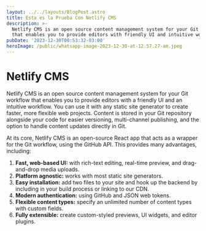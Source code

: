 ```yaml
---
layout: ../../layouts/BlogPost.astro
title: Esta es la Prueba Con Netlify CMS
description: >-
  Netlify CMS is an open source content management system for your Git workflow
  that enables you to provide editors with friendly UI and intuitive workflow. 
pubDate: '2023-12-30T00:53:32-03:00'
heroImage: /public/whatsapp-image-2023-12-30-at-12.57.27-am.jpeg
---
```

# Netlify CMS

Netlify CMS is an open source content management system for your Git workflow that enables you to provide editors with a friendly UI and an intuitive workflow. You can use it with any static site generator to create faster, more flexible web projects. Content is stored in your Git repository alongside your code for easier versioning, multi-channel publishing, and the option to handle content updates directly in Git.

At its core, Netlify CMS is an open-source React app that acts as a wrapper for the Git workflow, using the GitHub API. This provides many advantages, including:

1. **Fast, web-based UI:** with rich-text editing, real-time preview, and drag-and-drop media uploads.
2. **Platform agnostic:** works with most static site generators.
3. **Easy installation:** add two files to your site and hook up the backend by including in your build process or linking to our CDN.
4. **Modern authentication:** using GitHub and JSON web tokens.
5. **Flexible content types:** specify an unlimited number of content types with custom fields.
6. **Fully extensible:** create custom-styled previews, UI widgets, and editor plugins.
